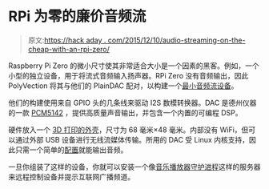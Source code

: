 # RPi 为零的廉价音频流

> 原文:[https://hack aday . com/2015/12/10/audio-streaming-on-the-cheap-with-an-rpi-zero/](https://hackaday.com/2015/12/10/audio-streaming-on-the-cheap-with-an-rpi-zero/)

Raspberry Pi Zero 的微小尺寸使其非常适合大小是一个因素的黑客。例如，一个小型的独立设备，用于将流式音频输入扬声器。RPi Zero 没有音频输出，因此 PolyVection 将其与他们的 PlainDAC 配对，以构建一个[最小音频流设备](https://polyvection.com/guides/raspberry-pi-zero-minimal-streamer/)。

他们的构建使用来自 GPIO 头的几条线来驱动 I2S 数模转换器。DAC 是德州仪器的一款 [PCM5142](http://www.ti.com/product/pcm5142) ，提供高质量声音输出，并包含一个内置的可编程 DSP。

硬件放入一个 [3D 打印的外壳](https://github.com/PolyVection/RPI-ZERO-case)，尺寸为 68 毫米×48 毫米。内部没有 WiFi，但可以通过外部 USB 设备进行无线流媒体传输。所用的 DAC 受 Linux 内核支持，因此只需一个简单的[配置](https://polyvection.com/support/plain-series/getting-started/)就能输出音频。

一旦你组装了这样的设备，你就可以安装一个像[音乐播放器守护进程](http://www.musicpd.org/)这样的服务器来远程控制设备并提示互联网广播频道。